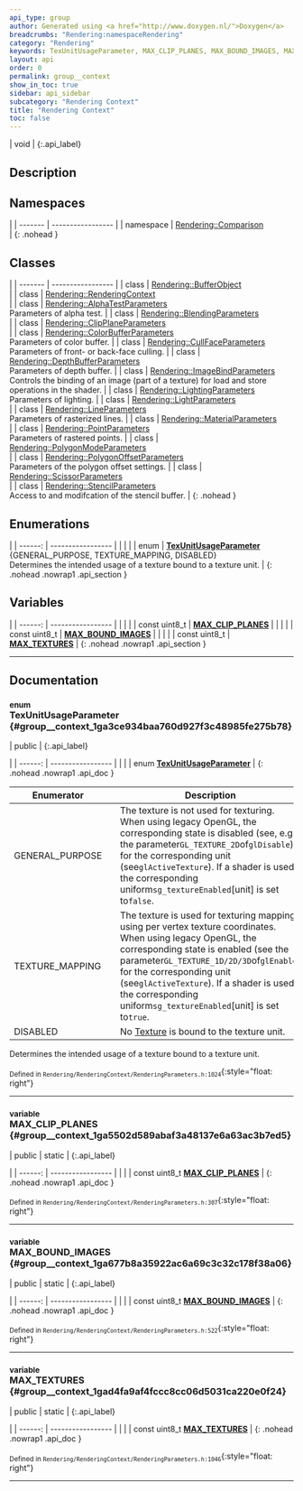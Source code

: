 ```yaml
---
api_type: group
author: Generated using <a href="http://www.doxygen.nl/">Doxygen</a>
breadcrumbs: "Rendering:namespaceRendering"
category: "Rendering"
keywords: TexUnitUsageParameter, MAX_CLIP_PLANES, MAX_BOUND_IMAGES, MAX_TEXTURES
layout: api
order: 0
permalink: group__context
show_in_toc: true
sidebar: api_sidebar
subcategory: "Rendering Context"
title: "Rendering Context"
toc: false
---
```


| void |
{:.api_label}

## Description





## Namespaces

|
| ------- | ----------------- |
| namespace | [Rendering::Comparison](namespaceRendering_1_1Comparison) <br/>  |
{: .nohead }


## Classes

|
| ------- | ----------------- |
| class | [Rendering::BufferObject](classRendering_1_1BufferObject) <br/>  |
| class | [Rendering::RenderingContext](classRendering_1_1RenderingContext) <br/>  |
| class | [Rendering::AlphaTestParameters](classRendering_1_1AlphaTestParameters) <br/> Parameters of alpha test. |
| class | [Rendering::BlendingParameters](classRendering_1_1BlendingParameters) <br/>  |
| class | [Rendering::ClipPlaneParameters](classRendering_1_1ClipPlaneParameters) <br/>  |
| class | [Rendering::ColorBufferParameters](classRendering_1_1ColorBufferParameters) <br/> Parameters of color buffer. |
| class | [Rendering::CullFaceParameters](classRendering_1_1CullFaceParameters) <br/> Parameters of front- or back-face culling. |
| class | [Rendering::DepthBufferParameters](classRendering_1_1DepthBufferParameters) <br/> Parameters of depth buffer. |
| class | [Rendering::ImageBindParameters](classRendering_1_1ImageBindParameters) <br/> Controls the binding of an image (part of a texture) for load and store operations in the shader. |
| class | [Rendering::LightingParameters](classRendering_1_1LightingParameters) <br/> Parameters of lighting. |
| class | [Rendering::LightParameters](classRendering_1_1LightParameters) <br/>  |
| class | [Rendering::LineParameters](classRendering_1_1LineParameters) <br/> Parameters of rasterized lines. |
| class | [Rendering::MaterialParameters](classRendering_1_1MaterialParameters) <br/>  |
| class | [Rendering::PointParameters](classRendering_1_1PointParameters) <br/> Parameters of rastered points. |
| class | [Rendering::PolygonModeParameters](classRendering_1_1PolygonModeParameters) <br/>  |
| class | [Rendering::PolygonOffsetParameters](classRendering_1_1PolygonOffsetParameters) <br/> Parameters of the polygon offset settings. |
| class | [Rendering::ScissorParameters](classRendering_1_1ScissorParameters) <br/>  |
| class | [Rendering::StencilParameters](classRendering_1_1StencilParameters) <br/> Access to and modifcation of the stencil buffer. |
{: .nohead }


## Enumerations

|
| ------: | ----------------- |
|  | |
| enum | **[TexUnitUsageParameter](#group%5F%5Fcontext_1ga3ce934baa760d927f3c48985fe275b78)** {GENERAL_PURPOSE, TEXTURE_MAPPING, DISABLED} <br/> Determines the intended usage of a texture bound to a texture unit. |
{: .nohead .nowrap1 .api_section }


## Variables

|
| ------: | ----------------- |
|  | |
| const uint8_t | **[MAX_CLIP_PLANES](#group%5F%5Fcontext_1ga5502d589abaf3a48137e6a63ac3b7ed5)**  |
|  | |
| const uint8_t | **[MAX_BOUND_IMAGES](#group%5F%5Fcontext_1ga677b8a35922ac6a69c3c32c178f38a06)**  |
|  | |
| const uint8_t | **[MAX_TEXTURES](#group%5F%5Fcontext_1gad4fa9af4fccc8cc06d5031ca220e0f24)**  |
{: .nohead .nowrap1 .api_section }


-------------------------------------------------------------------

## Documentation

### <small>enum</small><br/> TexUnitUsageParameter {#group__context_1ga3ce934baa760d927f3c48985fe275b78}

| public |
{:.api_label}

|
| ------: | ----------------- |
|  |
| enum **[TexUnitUsageParameter](#group%5F%5Fcontext_1ga3ce934baa760d927f3c48985fe275b78)** |
{: .nohead .nowrap1 .api_doc }

| Enumerator |    | Description |
| ---------- | -- | ----------- |
GENERAL_PURPOSE |  | The texture is not used for texturing. When using legacy OpenGL, the corresponding state is disabled (see, e.g., the parameter`GL_TEXTURE_2D`of`glDisable`) for the corresponding unit (see`glActiveTexture`). If a shader is used, the corresponding uniform`sg_textureEnabled`[unit] is set to`false`. |
TEXTURE_MAPPING |  | The texture is used for texturing mapping using per vertex texture coordinates. When using legacy OpenGL, the corresponding state is enabled (see the parameter`GL_TEXTURE_1D/2D/3D`of`glEnable`) for the corresponding unit (see`glActiveTexture`). If a shader is used, the corresponding uniform`sg_textureEnabled`[unit] is set to`true`. |
DISABLED |  | No [Texture](classRendering_1_1Texture) is bound to the texture unit. |


Determines the intended usage of a texture bound to a texture unit.





<sub>Defined in `Rendering/RenderingContext/RenderingParameters.h:1024`</sub>{:style="float: right"}

-------------------------------------------------------------------

### <small>variable</small><br/> MAX_CLIP_PLANES {#group__context_1ga5502d589abaf3a48137e6a63ac3b7ed5}

| public | static |
{:.api_label}

|
| ------: | ----------------- |
|  |
| const uint8_t **[MAX_CLIP_PLANES](#group%5F%5Fcontext_1ga5502d589abaf3a48137e6a63ac3b7ed5)**  |
{: .nohead .nowrap1 .api_doc }





<sub>Defined in `Rendering/RenderingContext/RenderingParameters.h:307`</sub>{:style="float: right"}

-------------------------------------------------------------------

### <small>variable</small><br/> MAX_BOUND_IMAGES {#group__context_1ga677b8a35922ac6a69c3c32c178f38a06}

| public | static |
{:.api_label}

|
| ------: | ----------------- |
|  |
| const uint8_t **[MAX_BOUND_IMAGES](#group%5F%5Fcontext_1ga677b8a35922ac6a69c3c32c178f38a06)**  |
{: .nohead .nowrap1 .api_doc }





<sub>Defined in `Rendering/RenderingContext/RenderingParameters.h:522`</sub>{:style="float: right"}

-------------------------------------------------------------------

### <small>variable</small><br/> MAX_TEXTURES {#group__context_1gad4fa9af4fccc8cc06d5031ca220e0f24}

| public | static |
{:.api_label}

|
| ------: | ----------------- |
|  |
| const uint8_t **[MAX_TEXTURES](#group%5F%5Fcontext_1gad4fa9af4fccc8cc06d5031ca220e0f24)**  |
{: .nohead .nowrap1 .api_doc }





<sub>Defined in `Rendering/RenderingContext/RenderingParameters.h:1046`</sub>{:style="float: right"}

-------------------------------------------------------------------

